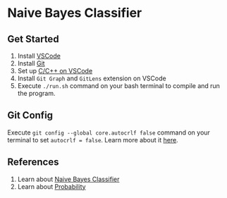 # Naive Bayes Classifier

## Get Started

1. Install [VSCode](https://code.visualstudio.com/)
2. Install [Git](https://git-scm.com/)
3. Set up [C/C++ on VSCode](https://code.visualstudio.com/docs/languages/cpp)
4. Install `Git Graph` and `GitLens` extension on VSCode
5. Execute `./run.sh` command on your bash terminal to compile and run the program.

## Git Config

Execute `git config --global core.autocrlf false` command on your terminal to set `autocrlf = false`.
Learn more about it [here](https://stackoverflow.com/a/2354278).

## References

1. Learn about [Naive Bayes Classifier](https://www.youtube.com/watch?v=O2L2Uv9pdDA)
2. Learn about [Probability](https://machinelearningmastery.com/joint-marginal-and-conditional-probability-for-machine-learning/)
